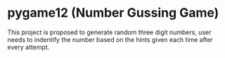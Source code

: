 # pygame12 (Number Gussing Game)
This project is proposed to generate random three digit numbers, user needs to indentify the number based on the hints given each time after every attempt.
